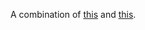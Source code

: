 A combination of [this](https://www.shadertoy.com/view/MtjGRd) and [this](https://www.shadertoy.com/view/4sXfDj).
